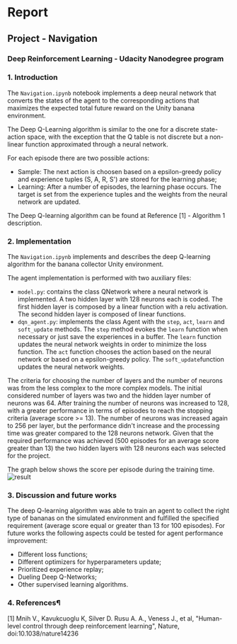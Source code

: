 # Report 

## Project - Navigation

### Deep Reinforcement Learning - Udacity Nanodegree program

### 1. Introduction

The ```Navigation.ipynb``` notebook implements a deep neural network that converts the states of the agent to the corresponding actions that maximizes the expected total future reward on the Unity banana environment.

The Deep Q-Learning algorithm is similar to the one for a discrete state-action space, with the exception that the Q table is not discrete but a non-linear function approximated through a neural network. 

For each episode there are two possible actions:
- Sample: The next action is choosen based on a epsilon-greedy policy and experience tuples (S, A, R, S') are stored for the learning phase;
- Learning: After a number of episodes, the learning phase occurs. The target is set from the experience tuples and the weights from the neural network are updated. 

The Deep Q-learning algorithm can be found at Reference [1] - Algorithm 1 description. 


### 2. Implementation

The ```Navigation.ipynb``` implements and describes the deep Q-learning algorithm for the banana collector Unity environment. 

The agent implementation is performed with two auxiliary files:
- ```model.py```: contains the class QNetwork where a neural network is implemented. A two hidden layer with 128 neurons each is coded. The first hidden layer is composed by a linear function with a relu activation. The second hidden layer is composed of linear functions.
- ```dqn_agent.py```: implements the class Agent with the ```step```, ```act```, ```learn``` and ```soft_update``` methods. The ```step``` method evokes the ```learn``` function when necessary or just save the experiences in a buffer. The ```learn``` function updates the neural network weights in order to minimize the loss function. The ```act``` function chooses the action based on the neural network or based on a epsilon-greedy policy. The ```soft_update```function updates the neural network weights.

The criteria for choosing the number of layers and the number of neurons was from the less complex to the more complex models. The initial considered number of layers was two and the hidden layer number of neurons was 64. After training the number of neurons was increased to 128, with a greater performance in terms of episodes to reach the stopping criteria (average score >= 13). The number of neurons was increased again to 256 per layer, but the performance didn't increase and the processing time was greater compared to the 128 neurons network. Given that the required performance was achieved (500 episodes for an average score greater than 13) the two hidden layers with 128 neurons each was selected for the project.

The graph below shows the score per episode during the training time.
![result](https://user-images.githubusercontent.com/8217602/66859815-5f869600-ef62-11e9-8fa7-ca76864bc536.png)

### 3. Discussion and future works

The deep Q-learning algorithm was able to train an agent to collect the right type of bananas on the simulated environment and fulfilled the specified requirement (average score equal or greater than 13 for 100 episodes). For future works the following aspects could be tested for agent performance improvement:
- Different loss functions;
- Different optimizers for hyperparameters update; 
- Prioritized experience replay;
- Dueling Deep Q-Networks;
- Other supervised learning algorithms.

### 4. References¶

[1] Mnih V., Kavukcuoglu K, Silver D. Rusu A. A., Veness J., et al, "Human-level control through deep reinforcement
learning", Nature, doi:10.1038/nature14236
